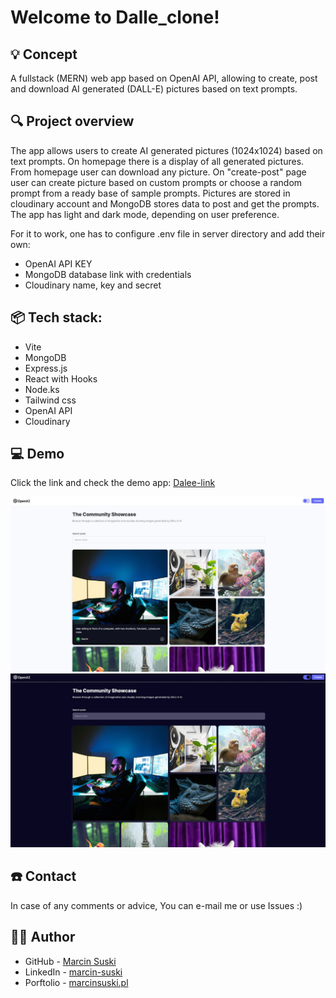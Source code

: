 # Welcome to Dalle_clone!


## 💡 Concept
A fullstack (MERN) web app based on OpenAI API, allowing to create, post and download AI generated (DALL-E) pictures based on text prompts.
 
## 🔍 Project overview 
The app allows users to create AI generated pictures (1024x1024) based on text prompts. On homepage there is a display of all generated pictures. From homepage user can download any picture. 
On "create-post" page user can create picture based on custom prompts or choose a random prompt from a ready base of sample prompts.
Pictures are stored in cloudinary account and MongoDB stores data to post and get the prompts.
The app has light and dark mode, depending on user preference.

For it to work, one has to configure .env file in server directory and add their own:
- OpenAI API KEY
- MongoDB database link with credentials
- Cloudinary name, key and secret

## 📦 Tech stack:
- Vite
- MongoDB
- Express.js
- React with Hooks
- Node.ks
- Tailwind css
- OpenAI API
- Cloudinary

 
## 💻 Demo

Click the link and check the demo app: [Dalee-link](https://ms-dalle.netlify.app/)

![](./client/src/assets/screenshot_light.JPG)
![](./client/src/assets/screenshot_dark.JPG)


## ☎️ Contact
In case of any comments or advice, You can e-mail me or use Issues :)

## 🧙‍♂️ Author
- GitHub - [Marcin Suski](https://github.com/marcinsuski)
- LinkedIn - [marcin-suski](https://www.linkedin.com/in/marcin-suski/)
- Porftolio - [marcinsuski.pl](https://marcinsuski.pl)
